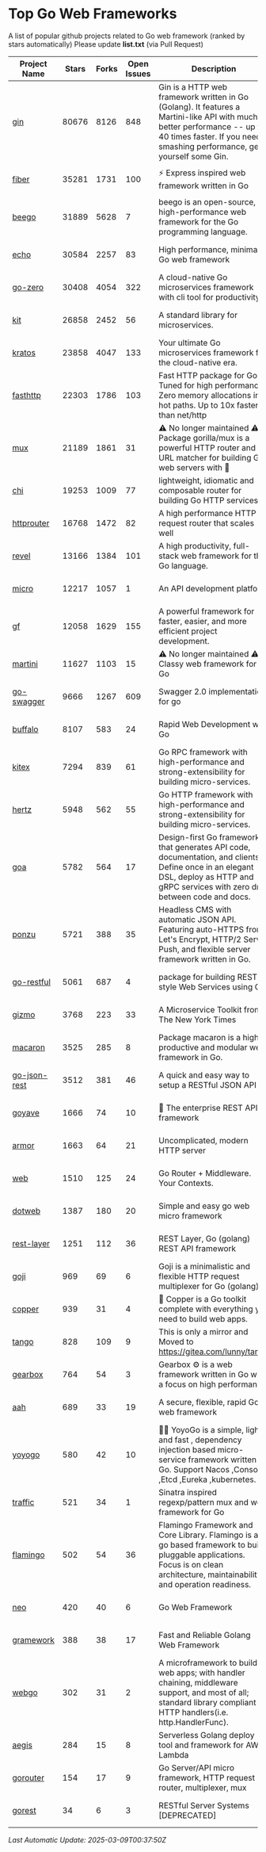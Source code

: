 # Top Go Web Frameworks
A list of popular github projects related to Go web framework (ranked by stars automatically)
Please update **list.txt** (via Pull Request)

| Project Name | Stars | Forks | Open Issues | Description | Last Commit |
| ------------ | ----- | ----- | ----------- | ----------- | ----------- |
| [gin](https://github.com/gin-gonic/gin) | 80676 | 8126 | 848 | Gin is a HTTP web framework written in Go (Golang). It features a Martini-like API with much better performance -- up to 40 times faster. If you need smashing performance, get yourself some Gin. | 2025-02-12 02:22:02 |
| [fiber](https://github.com/gofiber/fiber) | 35281 | 1731 | 100 | ⚡️ Express inspired web framework written in Go | 2025-03-07 14:33:22 |
| [beego](https://github.com/beego/beego) | 31889 | 5628 | 7 | beego is an open-source, high-performance web framework for the Go programming language. | 2025-02-28 15:22:18 |
| [echo](https://github.com/labstack/echo) | 30584 | 2257 | 83 | High performance, minimalist Go web framework | 2025-02-12 17:17:34 |
| [go-zero](https://github.com/zeromicro/go-zero) | 30408 | 4054 | 322 | A cloud-native Go microservices framework with cli tool for productivity. | 2025-03-07 11:12:02 |
| [kit](https://github.com/go-kit/kit) | 26858 | 2452 | 56 | A standard library for microservices. | 2024-03-13 13:42:15 |
| [kratos](https://github.com/go-kratos/kratos) | 23858 | 4047 | 133 | Your ultimate Go microservices framework for the cloud-native era. | 2025-03-07 16:17:06 |
| [fasthttp](https://github.com/valyala/fasthttp) | 22303 | 1786 | 103 | Fast HTTP package for Go. Tuned for high performance. Zero memory allocations in hot paths. Up to 10x faster than net/http | 2025-03-06 05:34:17 |
| [mux](https://github.com/gorilla/mux) | 21189 | 1861 | 31 | ⚠️ No longer maintained ⚠️  Package gorilla/mux is a powerful HTTP router and URL matcher for building Go web servers with 🦍 | 2024-06-19 23:50:04 |
| [chi](https://github.com/go-chi/chi) | 19253 | 1009 | 77 | lightweight, idiomatic and composable router for building Go HTTP services | 2025-02-18 09:00:55 |
| [httprouter](https://github.com/julienschmidt/httprouter) | 16768 | 1472 | 82 | A high performance HTTP request router that scales well | 2024-01-30 10:56:56 |
| [revel](https://github.com/revel/revel) | 13166 | 1384 | 101 | A high productivity, full-stack web framework for the Go language. | 2022-04-12 20:53:30 |
| [micro](https://github.com/micro/micro) | 12217 | 1057 | 1 | An API development platform  | 2025-02-11 15:50:54 |
| [gf](https://github.com/gogf/gf) | 12058 | 1629 | 155 | A powerful framework for faster, easier, and more efficient project development. | 2025-03-08 12:56:27 |
| [martini](https://github.com/go-martini/martini) | 11627 | 1103 | 15 | ⚠️ No longer maintained ⚠️  Classy web framework for Go | 2017-01-21 21:58:54 |
| [go-swagger](https://github.com/go-swagger/go-swagger) | 9666 | 1267 | 609 | Swagger 2.0 implementation for go | 2025-02-18 21:41:16 |
| [buffalo](https://github.com/gobuffalo/buffalo) | 8107 | 583 | 24 | Rapid Web Development w/ Go | 2023-01-26 15:34:17 |
| [kitex](https://github.com/cloudwego/kitex) | 7294 | 839 | 61 | Go RPC framework with high-performance and strong-extensibility for building micro-services. | 2025-03-05 08:54:35 |
| [hertz](https://github.com/cloudwego/hertz) | 5948 | 562 | 55 | Go HTTP framework with high-performance and strong-extensibility for building micro-services. | 2025-03-03 03:16:17 |
| [goa](https://github.com/goadesign/goa) | 5782 | 564 | 17 | Design-first Go framework that generates API code, documentation, and clients. Define once in an elegant DSL, deploy as HTTP and gRPC services with zero drift between code and docs. | 2025-03-05 17:47:45 |
| [ponzu](https://github.com/ponzu-cms/ponzu) | 5721 | 388 | 35 | Headless CMS with automatic JSON API. Featuring auto-HTTPS from Let's Encrypt, HTTP/2 Server Push, and flexible server framework written in Go. | 2020-01-02 00:14:32 |
| [go-restful](https://github.com/emicklei/go-restful) | 5061 | 687 | 4 | package for building REST-style Web Services using Go | 2025-02-26 09:20:34 |
| [gizmo](https://github.com/nytimes/gizmo) | 3768 | 223 | 33 | A Microservice Toolkit from The New York Times | 2021-04-30 15:27:05 |
| [macaron](https://github.com/go-macaron/macaron) | 3525 | 285 | 8 | Package macaron is a high productive and modular web framework in Go. | 2025-03-03 18:37:36 |
| [go-json-rest](https://github.com/ant0ine/go-json-rest) | 3512 | 381 | 46 | A quick and easy way to setup a RESTful JSON API | 2017-09-13 04:12:08 |
| [goyave](https://github.com/go-goyave/goyave) | 1666 | 74 | 10 | 🍐 The enterprise REST API framework | 2025-03-03 08:54:09 |
| [armor](https://github.com/labstack/armor) | 1663 | 64 | 21 | Uncomplicated, modern HTTP server | 2019-08-03 18:10:09 |
| [web](https://github.com/gocraft/web) | 1510 | 125 | 24 | Go Router + Middleware. Your Contexts. | 2019-02-07 15:06:52 |
| [dotweb](https://github.com/devfeel/dotweb) | 1387 | 180 | 20 | Simple and easy go web micro framework | 2023-12-13 02:13:17 |
| [rest-layer](https://github.com/rs/rest-layer) | 1251 | 112 | 36 | REST Layer, Go (golang) REST API framework | 2021-09-30 23:58:01 |
| [goji](https://github.com/goji/goji) | 969 | 69 | 6 | Goji is a minimalistic and flexible HTTP request multiplexer for Go (golang) | 2019-01-26 23:58:29 |
| [copper](https://github.com/gocopper/copper) | 939 | 31 | 4 | 🚀‏‏‎    ‎‏‏‎‏‏‎‎‎‎‎‎Copper is a Go toolkit complete with everything you need to build web apps. | 2025-03-05 16:54:33 |
| [tango](https://github.com/lunny/tango) | 828 | 109 | 9 | This is only a mirror and Moved to https://gitea.com/lunny/tango | 2019-05-17 03:31:10 |
| [gearbox](https://github.com/gogearbox/gearbox) | 764 | 54 | 3 | Gearbox :gear: is a web framework written in Go with a focus on high performance | 2022-09-21 00:20:37 |
| [aah](https://github.com/go-aah/aah) | 689 | 33 | 19 | A secure, flexible, rapid Go web framework | 2020-09-02 02:31:20 |
| [yoyogo](https://github.com/yoyofx/yoyogo) | 580 | 42 | 10 | 🦄🌈 YoyoGo is a simple, light and fast , dependency injection based micro-service framework written in Go. Support Nacos ,Consoul ,Etcd ,Eureka ,kubernetes. | 2024-02-07 09:13:19 |
| [traffic](https://github.com/gravityblast/traffic) | 521 | 34 | 1 | Sinatra inspired regexp/pattern mux and web framework for Go | 2015-11-26 21:31:07 |
| [flamingo](https://github.com/i-love-flamingo/flamingo) | 502 | 54 | 36 | Flamingo Framework and Core Library. Flamingo is a go based framework to build pluggable applications. Focus is on clean architecture, maintainability and operation readiness. | 2025-03-06 14:09:32 |
| [neo](https://github.com/ivpusic/neo) | 420 | 40 | 6 | Go Web Framework | 2017-08-14 23:54:31 |
| [gramework](https://github.com/gramework/gramework) | 388 | 38 | 17 | Fast and Reliable Golang Web Framework | 2023-10-27 14:01:05 |
| [webgo](https://github.com/naughtygopher/webgo) | 302 | 31 | 2 | A microframework to build web apps; with handler chaining, middleware support, and most of all; standard library compliant HTTP handlers(i.e. http.HandlerFunc). | 2024-10-20 08:43:36 |
| [aegis](https://github.com/tmaiaroto/aegis) | 284 | 15 | 8 | Serverless Golang deploy tool and framework for AWS Lambda | 2019-07-28 17:59:41 |
| [gorouter](https://github.com/vardius/gorouter) | 154 | 17 | 9 | Go Server/API micro framework, HTTP request router, multiplexer, mux | 2024-09-05 02:45:54 |
| [gorest](https://github.com/tideland/gorest) | 34 | 6 | 3 | RESTful Server Systems [DEPRECATED] | 2017-11-10 13:00:37 |

*Last Automatic Update: 2025-03-09T00:37:50Z*